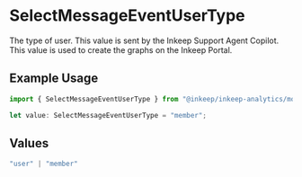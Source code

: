 # SelectMessageEventUserType

The type of user. This value is sent by the Inkeep Support Agent Copilot. This value is used to create the graphs on the Inkeep Portal.

## Example Usage

```typescript
import { SelectMessageEventUserType } from "@inkeep/inkeep-analytics/models/components";

let value: SelectMessageEventUserType = "member";
```

## Values

```typescript
"user" | "member"
```